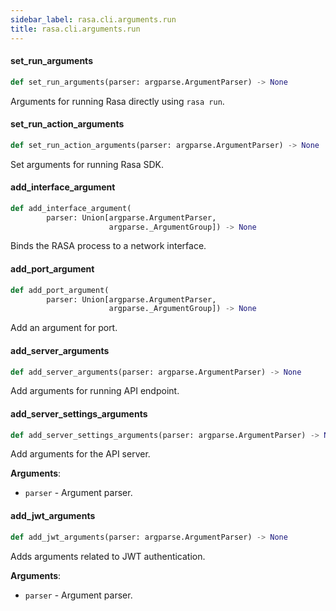 ```yaml
---
sidebar_label: rasa.cli.arguments.run
title: rasa.cli.arguments.run
---
```

#### set\_run\_arguments

```python
def set_run_arguments(parser: argparse.ArgumentParser) -> None
```

Arguments for running Rasa directly using `rasa run`.

#### set\_run\_action\_arguments

```python
def set_run_action_arguments(parser: argparse.ArgumentParser) -> None
```

Set arguments for running Rasa SDK.

#### add\_interface\_argument

```python
def add_interface_argument(
        parser: Union[argparse.ArgumentParser,
                      argparse._ArgumentGroup]) -> None
```

Binds the RASA process to a network interface.

#### add\_port\_argument

```python
def add_port_argument(
        parser: Union[argparse.ArgumentParser,
                      argparse._ArgumentGroup]) -> None
```

Add an argument for port.

#### add\_server\_arguments

```python
def add_server_arguments(parser: argparse.ArgumentParser) -> None
```

Add arguments for running API endpoint.

#### add\_server\_settings\_arguments

```python
def add_server_settings_arguments(parser: argparse.ArgumentParser) -> None
```

Add arguments for the API server.

**Arguments**:

- `parser` - Argument parser.

#### add\_jwt\_arguments

```python
def add_jwt_arguments(parser: argparse.ArgumentParser) -> None
```

Adds arguments related to JWT authentication.

**Arguments**:

- `parser` - Argument parser.

